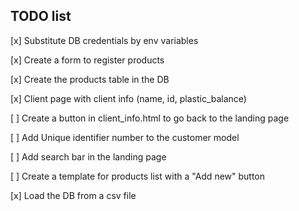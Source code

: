 ## TODO list
[x] Substitute DB credentials by env variables

[x] Create a form to register products

[x] Create the products table in the DB

[x] Client page with client info (name, id, plastic_balance)

[ ] Create a button in client_info.html to go back to the landing page

[ ] Add Unique identifier number to the customer model

[ ] Add search bar in the landing page

[ ] Create a template for products list with a "Add new" button  

[x] Load the DB from a csv file